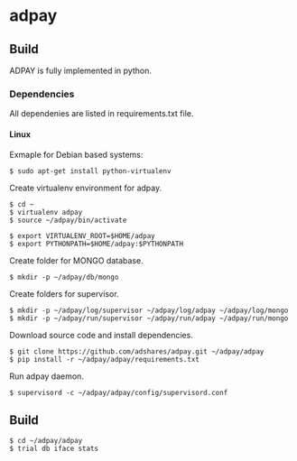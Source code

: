 # adpay

## Build
ADPAY is fully implemented in python.

### Dependencies

All dependenies are listed in requirements.txt file.

#### Linux

Exmaple for Debian based systems:
```
$ sudo apt-get install python-virtualenv
```

Create virtualenv environment for adpay.
```
$ cd ~
$ virtualenv adpay
$ source ~/adpay/bin/activate

$ export VIRTUALENV_ROOT=$HOME/adpay
$ export PYTHONPATH=$HOME/adpay:$PYTHONPATH
```

Create folder for MONGO database.
```
$ mkdir -p ~/adpay/db/mongo
```


Create folders for supervisor.
```
$ mkdir -p ~/adpay/log/supervisor ~/adpay/log/adpay ~/adpay/log/mongo
$ mkdir -p ~/adpay/run/supervisor ~/adpay/run/adpay ~/adpay/run/mongo
```

Download source code and install dependencies.
```
$ git clone https://github.com/adshares/adpay.git ~/adpay/adpay
$ pip install -r ~/adpay/adpay/requirements.txt
```

Run adpay daemon.
```
$ supervisord -c ~/adpay/adpay/config/supervisord.conf
```

## Build
```
$ cd ~/adpay/adpay
$ trial db iface stats
```

